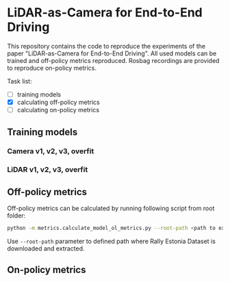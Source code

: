 # LiDAR-as-Camera for End-to-End Driving

This repository contains the code to reproduce the experiments of the paper "LiDAR-as-Camera for End-to-End Driving".
All used models can be trained and off-policy metrics reproduced. Rosbag recordings are provided to reproduce on-policy metrics.

Task list:
- [ ] training models
- [x] calculating off-policy metrics
- [ ] calculating on-policy metrics

## Training models

### Camera v1, v2, v3, overfit

### LiDAR v1, v2, v3, overfit

## Off-policy metrics

Off-policy metrics can be calculated by running following script from root folder: 

```bash
python -m metrics.calculate_model_ol_metrics.py --root-path <path to extracted dataset>
```

Use `--root-path` parameter to defined path where Rally Estonia Dataset is downloaded and extracted.

## On-policy metrics


